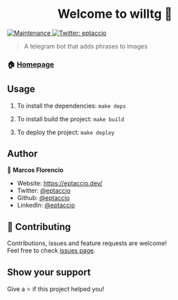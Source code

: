<h1 align="center">Welcome to willtg 👋</h1>
<p>
  <a href="https://github.com/eptaccio/willtg/graphs/commit-activity" target="_blank">
    <img alt="Maintenance" src="https://img.shields.io/badge/Maintained%3F-yes-green.svg" />
  </a>
  <a href="https://twitter.com/eptaccio" target="_blank">
    <img alt="Twitter: eptaccio" src="https://img.shields.io/twitter/follow/eptaccio.svg?style=social" />
  </a>
</p>

> A telegram bot that adds phrases to images

### 🏠 [Homepage](https://github.com/eptaccio/willtg#readme)

## Usage

1. To install the dependencies:
`make deps`

2. To install build the project:
`make build`

3. To deploy the project: 
`make deploy`


## Author

👤 **Marcos Florencio**

- Website: https://eptaccio.dev/
- Twitter: [@eptaccio](https://www.twitter.com/eptaccio)
- Github: [@eptaccio](https://github.com/eptaccio)
- LinkedIn: [@eptaccio](https://www.linkedin.com/in/eptaccio)

## 🤝 Contributing

Contributions, issues and feature requests are welcome!<br />Feel free to check [issues page](https://github.com/eptaccio/willtg/issues).

## Show your support

Give a ⭐️ if this project helped you!
